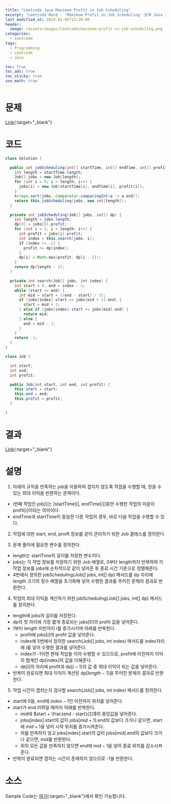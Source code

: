 ```yaml
---
title: "Leetcode Java Maximum Profit in Job Scheduling"
excerpt: "Leetcode Hard - 'Maximum Profit in Job Scheduling' 문제 Java 풀이"
last_modified_at: 2024-01-06T12:30:00
header:
  image: /assets/images/leetcode/maximum-profit-in-job-scheduling.png
categories:
  - Leetcode
tags:
  - Programming
  - Leetcode
  - Java

toc: true
toc_ads: true
toc_sticky: true
use_math: true
---
```

# 문제
[Link](https://leetcode.com/problems/maximum-profit-in-job-scheduling){:target="_blank"}

# 코드
```java
class Solution {

  public int jobScheduling(int[] startTime, int[] endTime, int[] profit) {
    int length = startTime.length;
    Job[] jobs = new Job[length];
    for (int i = 0; i < length; i++) {
      jobs[i] = new Job(startTime[i], endTime[i], profit[i]);
    }
    Arrays.sort(jobs, Comparator.comparingInt(a -> a.end));
    return this.jobScheduling(jobs, new int[length]);
  }

  private int jobScheduling(Job[] jobs, int[] dp) {
    int length = jobs.length;
    dp[0] = jobs[0].profit;
    for (int i = 1; i < length; i++) {
      int profit = jobs[i].profit;
      int index = this.search(jobs, i);
      if (index != -1) {
        profit += dp[index];
      }
      dp[i] = Math.max(profit, dp[i - 1]);
    }
    return dp[length - 1];
  }

  private int search(Job[] jobs, int index) {
    int start = 0, end = index - 1;
    while (start <= end) {
      int mid = start + ((end - start) / 2);
      if (jobs[index].start >= jobs[mid + 1].end) {
        start = mid + 1;
      } else if (jobs[index].start >= jobs[mid].end) {
        return mid;
      } else {
        end = mid - 1;
      }
    }
    return -1;
  }
}

class Job {

  int start;
  int end;
  int profit;

  public Job(int start, int end, int profit) {
    this.start = start;
    this.end = end;
    this.profit = profit;
  }

}
```

# 결과
[Link](https://leetcode.com/problems/maximum-profit-in-job-scheduling/submissions/1138119137/){:target="_blank"}

# 설명
1. 아래의 규칙을 만족하는 job을 이용하여 겹치지 않도록 작업을 수행할 때, 얻을 수 있는 최대 이익을 반환하는 문제이다.
- i번째 작업인 job[i]는 [startTime[i], endTime[i]]동안 수행한 작업의 이윤이 profit[i]이라는 의미이다.
- endTime과 startTime이 동일한 다른 작업의 경우, 바로 다음 작업을 수행할 수 있다.

2. 작업에 대한 start, end, proift 정보를 같이 관리하기 위한 Job 클래스를 정의한다.

3. 문제 풀이에 필요한 변수를 정의한다.
- length는 startTime의 길이를 저장한 변수이다.
- jobs는 각 작업 정보를 저장하기 위한 Job 배열로, 0부터 length까지 반복하여 각 작업 정보를 jobs에 순차적으로 같이 넣어준 후 종료 시간 기준으로 정렬해준다.
- 4번에서 정의한 jobScheduling(Job[] jobs, int[] dp) 메서드를 dp 자리에 length 크기의 정수 배열을 초기화해 넣어 수행한 결과를 주어진 문제의 결과로 반환한다.

4. 작업의 최대 이익을 계산하기 위한 jobScheduling(Job[] jobs, int[] dp) 메서드를 정의한다.
- length에 jobs의 길이를 저장한다.
- dp의 첫 자리에 가장 짧게 종료되는 jobs[0]의 profit 값을 넣어준다.
- 1부터 length 미만까지 i를 증가시키며 아래를 반복한다.
  - profit에 jobs[i]의 profit 값을 넣어준다.
  - index에 5번에서 정의한 search(Job[] jobs, int index) 메서드를 index자리에 i를 넣어 수행한 결과를 넣어준다.
  - index가 -1이면 현재 작업을 이어 수행할 수 있으므로, profit에 이전까지 이익의 합계인 dp[index]의 값을 더해준다.
  - dp[i]의 자리에 profit과 dp[$i - 1$]의 값 중 최대 이익이 되는 값을 넣어준다.
- 반복이 완료되면 최대 이익이 계산된 dp[$length - 1$]을 주어진 문제의 결과로 반환한다.

5. 작업 시간이 겹치는지 검사할 search(Job[] jobs, int index) 메서드를 정의한다.
- start에 0을, end에 $index - 1$인 이전까지 위치를 넣어준다.
- start가 end 이하일 때까지 아래를 반복한다.
  - mid에 $start + \frac{end - start}{2}$의 중앙값을 넣어준다.
  - jobs[index].start의 값이 jobs[$mid + 1$].end의 값보다 크거나 같으면, start에 $mid + 1$을 넣어 시작 위치를 증가시켜준다.
  - 위를 만족하지 않고 jobs[index].start의 값이 jobs[mid].end의 값보다 크거나 같으면, mid를 반환한다.
  - 위의 모든 값을 만족하지 않으면 end에 $mid - 1$을 넣어 종료 위치를 감소시켜준다.
- 반복이 완료되면 겹치는 시간이 존재하지 않으므로 -1을 반환한다.

# 소스
Sample Code는 [여기](https://github.com/GracefulSoul/leetcode/blob/master/src/main/java/gracefulsoul/problems/MaximumProfitInJobScheduling.java){:target="_blank"}에서 확인 가능합니다.